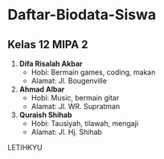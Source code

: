 # Daftar-Biodata-Siswa

## Kelas 12 MIPA 2

1. **Difa Risalah Akbar**
    - Hobi: Bermain games, coding, makan
    - Alamat: Jl. Bougenville
2. **Ahmad Albar**
    - Hobi: Music, bermain gitar
    - Alamat: Jl. WR. Supratman
3. **Quraish Shihab**
    - Hobi: Tausiyah, tilawah, mengaji
    - Alamat: Jl. Hj. Shihab

LETIHKYU
